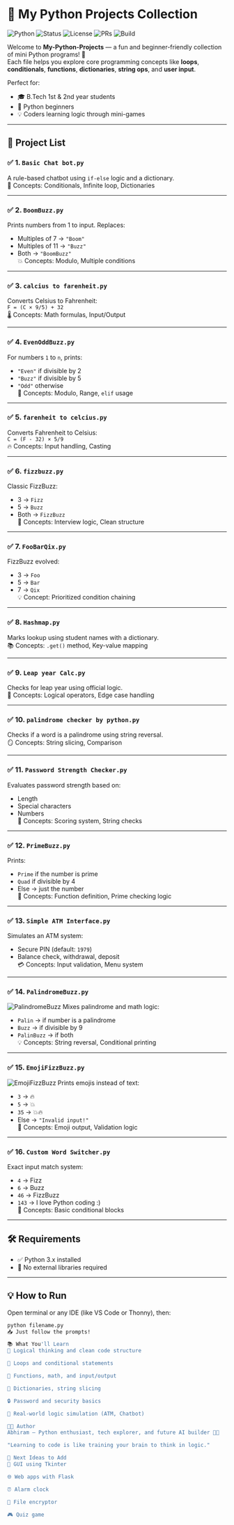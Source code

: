 # 🐍 My Python Projects Collection


![Python](https://img.shields.io/badge/Python-3.10-blue?logo=python&logoColor=white)
![Status](https://img.shields.io/badge/Status-Completed-brightgreen?style=flat-square)
![License](https://img.shields.io/badge/License-MIT-orange)
![PRs](https://img.shields.io/badge/PRs-Welcome-ff69b4)
![Build](https://img.shields.io/badge/Made%20With-Love-red)

Welcome to **My-Python-Projects** — a fun and beginner-friendly collection of mini Python programs! 🎉  
Each file helps you explore core programming concepts like **loops**, **conditionals**, **functions**, **dictionaries**, **string ops**, and **user input**.

Perfect for:
- 🎓 B.Tech 1st & 2nd year students  
- 🧠 Python beginners  
- 💡 Coders learning logic through mini-games

---

## 📁 Project List

### ✅ 1. `Basic Chat bot.py`
A rule-based chatbot using `if-else` logic and a dictionary.  
🧠 Concepts: Conditionals, Infinite loop, Dictionaries

---

### ✅ 2. `BoomBuzz.py`
Prints numbers from 1 to input. Replaces:
- Multiples of 7 → `"Boom"`  
- Multiples of 11 → `"Buzz"`  
- Both → `"BoomBuzz"`  
💥 Concepts: Modulo, Multiple conditions

---

### ✅ 3. `calcius to farenheit.py`
Converts Celsius to Fahrenheit:  
`F = (C × 9/5) + 32`  
🌡️ Concepts: Math formulas, Input/Output

---

### ✅ 4. `EvenOddBuzz.py`
For numbers `1` to `n`, prints:
- `"Even"` if divisible by 2  
- `"Buzz"` if divisible by 5  
- `"Odd"` otherwise  
🔄 Concepts: Modulo, Range, `elif` usage

---

### ✅ 5. `farenheit to celcius.py`
Converts Fahrenheit to Celsius:  
`C = (F - 32) × 5/9`  
🔥 Concepts: Input handling, Casting

---

### ✅ 6. `fizzbuzz.py`
Classic FizzBuzz:
- 3 → `Fizz`  
- 5 → `Buzz`  
- Both → `FizzBuzz`  
🎯 Concepts: Interview logic, Clean structure

---

### ✅ 7. `FooBarQix.py`
FizzBuzz evolved:
- 3 → `Foo`  
- 5 → `Bar`  
- 7 → `Qix`  
💡 Concept: Prioritized condition chaining

---

### ✅ 8. `Hashmap.py`
Marks lookup using student names with a dictionary.  
📚 Concepts: `.get()` method, Key-value mapping

---

### ✅ 9. `Leap year Calc.py`
Checks for leap year using official logic.  
📆 Concepts: Logical operators, Edge case handling

---

### ✅ 10. `palindrome checker by python.py`
Checks if a word is a palindrome using string reversal.  
🪞 Concepts: String slicing, Comparison

---

### ✅ 11. `Password Strength Checker.py`
Evaluates password strength based on:
- Length  
- Special characters  
- Numbers  
🔐 Concepts: Scoring system, String checks

---

### ✅ 12. `PrimeBuzz.py`
Prints:
- `Prime` if the number is prime  
- `Quad` if divisible by 4  
- Else → just the number  
🧠 Concepts: Function definition, Prime checking logic

---

### ✅ 13. `Simple ATM Interface.py`
Simulates an ATM system:
- Secure PIN (default: `1979`)  
- Balance check, withdrawal, deposit  
💳 Concepts: Input validation, Menu system

---

### ✅ 14. `PalindromeBuzz.py`
![PalindromeBuzz](assets/palindromebuzz-demo.gif)
Mixes palindrome and math logic:
- `Palin` → if number is a palindrome  
- `Buzz` → if divisible by 9  
- `PalinBuzz` → if both  
💡 Concepts: String reversal, Conditional printing

---

### ✅ 15. `EmojiFizzBuzz.py`
![EmojiFizzBuzz](assets/emojifizzbuzz-demo.gif)
Prints emojis instead of text:
- `3` → 🔥  
- `5` → 💥  
- `35` → 💥🔥  
- Else → `"Invalid input!"`  
🎨 Concepts: Emoji output, Validation logic

---

### ✅ 16. `Custom Word Switcher.py`
Exact input match system:
- `4` → Fizz  
- `6` → Buzz  
- `46` → FizzBuzz  
- `143` → I love Python coding :)  
📌 Concepts: Basic conditional blocks

---

## 🛠️ Requirements

- ✅ Python 3.x installed
- 🚫 No external libraries required

---

## 💡 How to Run

Open terminal or any IDE (like VS Code or Thonny), then:

```bash
python filename.py
📥 Just follow the prompts!

📚 What You'll Learn
🧠 Logical thinking and clean code structure

🔁 Loops and conditional statements

🧮 Functions, math, and input/output

💾 Dictionaries, string slicing

🔒 Password and security basics

🧪 Real-world logic simulation (ATM, Chatbot)

🧑‍💻 Author
Abhiram — Python enthusiast, tech explorer, and future AI builder 👨‍💻

"Learning to code is like training your brain to think in logic."

🚀 Next Ideas to Add
🎨 GUI using Tkinter

🌐 Web apps with Flask

⏰ Alarm clock

🔐 File encryptor

🎮 Quiz game
